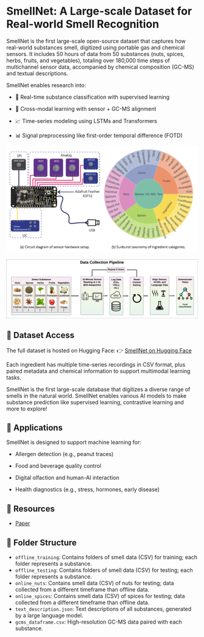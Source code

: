 # SmellNet: A Large-scale Dataset for Real-world Smell Recognition

SmellNet is the first large-scale open-source dataset that captures how real-world substances smell, digitized using portable gas and chemical sensors. It includes 50 hours of data from 50 substances (nuts, spices, herbs, fruits, and vegetables), totaling over 180,000 time steps of multichannel sensor data, accompanied by chemical composition (GC-MS) and textual descriptions.

SmellNet enables research into:

- 🧠 Real-time substance classification with supervised learning

- 🔁 Cross-modal learning with sensor + GC-MS alignment

- 📈 Time-series modeling using LSTMs and Transformers

- 📊 Signal preprocessing like first-order temporal difference (FOTD)

![SmellNet Overview](src/smellnet_sunburst.png)

![Data Collection Pipeline](src/data_collection_pipeline.png)


## 📂 Dataset Access

The full dataset is hosted on Hugging Face:
👉 [SmellNet on Hugging Face](https://huggingface.co/datasets/DeweiFeng/smell-net/tree/main)

Each ingredient has multiple time-series recordings in CSV format, plus paired metadata and chemical information to support multimodal learning tasks.

SmellNet is the first large-scale database that digitizes a diverse range of smells in the natural world. SmellNet enables various AI models to make substance prediction like supervised learning, contrastive learning and more to explore!

## 🧪 Applications

SmellNet is designed to support machine learning for:

- Allergen detection (e.g., peanut traces)

- Food and beverage quality control

- Digital olfaction and human-AI interaction

- Health diagnostics (e.g., stress, hormones, early disease)

## 🔗 Resources
- [Paper](https://arxiv.org/abs/2506.00239v1)

## 📂 Folder Structure
- `offline_training`: Contains folders of smell data (CSV) for training; each folder represents a substance.
- `offline_testing`: Contains folders of smell data (CSV) for testing; each folder represents a substance.
- `online_nuts`: Contains smell data (CSV) of nuts for testing; data collected from a different timeframe than offline data.
- `online_spices`: Contains smell data (CSV) of spices for testing; data collected from a different timeframe than offline data.
- `text_description.json`: Text descriptions of all substances, generated by a large language model.
- `gcms_dataframe.csv`: High-resolution GC-MS data paired with each substance.
